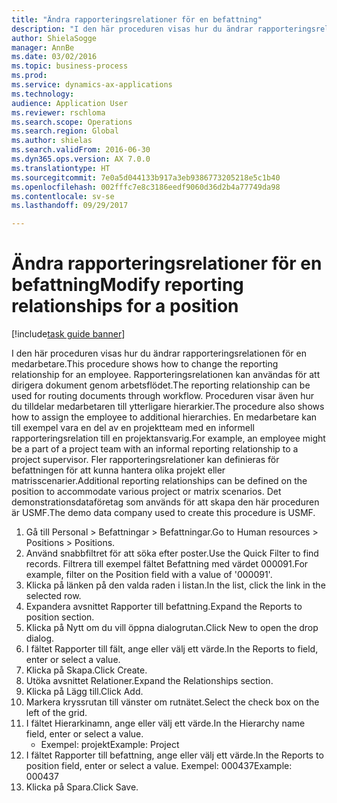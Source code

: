 ```yaml
--- 
title: "Ändra rapporteringsrelationer för en befattning"
description: "I den här proceduren visas hur du ändrar rapporteringsrelationen för en medarbetare."
author: ShielaSogge
manager: AnnBe
ms.date: 03/02/2016
ms.topic: business-process
ms.prod: 
ms.service: dynamics-ax-applications
ms.technology: 
audience: Application User
ms.reviewer: rschloma
ms.search.scope: Operations
ms.search.region: Global
ms.author: shielas
ms.search.validFrom: 2016-06-30
ms.dyn365.ops.version: AX 7.0.0
ms.translationtype: HT
ms.sourcegitcommit: 7e0a5d044133b917a3eb9386773205218e5c1b40
ms.openlocfilehash: 002fffc7e8c3186eedf9060d36d2b4a77749da98
ms.contentlocale: sv-se
ms.lasthandoff: 09/29/2017

---
```

# <a name="modify-reporting-relationships-for-a-position"></a><span data-ttu-id="54644-103">Ändra rapporteringsrelationer för en befattning</span><span class="sxs-lookup"><span data-stu-id="54644-103">Modify reporting relationships for a position</span></span>

[!include[task guide banner](../../includes/task-guide-banner.md)]

<span data-ttu-id="54644-104">I den här proceduren visas hur du ändrar rapporteringsrelationen för en medarbetare.</span><span class="sxs-lookup"><span data-stu-id="54644-104">This procedure shows how to change the reporting relationship for an employee.</span></span> <span data-ttu-id="54644-105">Rapporteringsrelationen kan användas för att dirigera dokument genom arbetsflödet.</span><span class="sxs-lookup"><span data-stu-id="54644-105">The reporting relationship can be used for routing documents through workflow.</span></span> <span data-ttu-id="54644-106">Proceduren visar även hur du tilldelar medarbetaren till ytterligare hierarkier.</span><span class="sxs-lookup"><span data-stu-id="54644-106">The procedure also shows how to assign the employee to additional hierarchies.</span></span> <span data-ttu-id="54644-107">En medarbetare kan till exempel vara en del av en projektteam med en informell rapporteringsrelation till en projektansvarig.</span><span class="sxs-lookup"><span data-stu-id="54644-107">For example, an employee might be a part of a project team with an informal reporting relationship to a project supervisor.</span></span> <span data-ttu-id="54644-108">Fler rapporteringsrelationer kan definieras för befattningen för att kunna hantera olika projekt eller matrisscenarier.</span><span class="sxs-lookup"><span data-stu-id="54644-108">Additional reporting relationships can be defined on the position to accommodate various project or matrix scenarios.</span></span> <span data-ttu-id="54644-109">Det demonstrationsdataföretag som används för att skapa den här proceduren är USMF.</span><span class="sxs-lookup"><span data-stu-id="54644-109">The demo data company used to create this procedure is USMF.</span></span>

1. <span data-ttu-id="54644-110">Gå till Personal > Befattningar > Befattningar.</span><span class="sxs-lookup"><span data-stu-id="54644-110">Go to Human resources > Positions > Positions.</span></span>
2. <span data-ttu-id="54644-111">Använd snabbfiltret för att söka efter poster.</span><span class="sxs-lookup"><span data-stu-id="54644-111">Use the Quick Filter to find records.</span></span> <span data-ttu-id="54644-112">Filtrera till exempel fältet Befattning med värdet 000091.</span><span class="sxs-lookup"><span data-stu-id="54644-112">For example, filter on the Position field with a value of '000091'.</span></span>
3. <span data-ttu-id="54644-113">Klicka på länken på den valda raden i listan.</span><span class="sxs-lookup"><span data-stu-id="54644-113">In the list, click the link in the selected row.</span></span>
4. <span data-ttu-id="54644-114">Expandera avsnittet Rapporter till befattning.</span><span class="sxs-lookup"><span data-stu-id="54644-114">Expand the Reports to position section.</span></span>
5. <span data-ttu-id="54644-115">Klicka på Nytt om du vill öppna dialogrutan.</span><span class="sxs-lookup"><span data-stu-id="54644-115">Click New to open the drop dialog.</span></span>
6. <span data-ttu-id="54644-116">I fältet Rapporter till fält, ange eller välj ett värde.</span><span class="sxs-lookup"><span data-stu-id="54644-116">In the Reports to field, enter or select a value.</span></span>
7. <span data-ttu-id="54644-117">Klicka på Skapa.</span><span class="sxs-lookup"><span data-stu-id="54644-117">Click Create.</span></span>
8. <span data-ttu-id="54644-118">Utöka avsnittet Relationer.</span><span class="sxs-lookup"><span data-stu-id="54644-118">Expand the Relationships section.</span></span>
9. <span data-ttu-id="54644-119">Klicka på Lägg till.</span><span class="sxs-lookup"><span data-stu-id="54644-119">Click Add.</span></span>
10. <span data-ttu-id="54644-120">Markera kryssrutan till vänster om rutnätet.</span><span class="sxs-lookup"><span data-stu-id="54644-120">Select the check box on the left of the grid.</span></span>
11. <span data-ttu-id="54644-121">I fältet Hierarkinamn, ange eller välj ett värde.</span><span class="sxs-lookup"><span data-stu-id="54644-121">In the Hierarchy name field, enter or select a value.</span></span>
    * <span data-ttu-id="54644-122">Exempel: projekt</span><span class="sxs-lookup"><span data-stu-id="54644-122">Example: Project</span></span>  
12. <span data-ttu-id="54644-123">I fältet Rapporter till befattning, ange eller välj ett värde.</span><span class="sxs-lookup"><span data-stu-id="54644-123">In the Reports to position field, enter or select a value.</span></span>  <span data-ttu-id="54644-124">Exempel: 000437</span><span class="sxs-lookup"><span data-stu-id="54644-124">Example:  000437</span></span>
13. <span data-ttu-id="54644-125">Klicka på Spara.</span><span class="sxs-lookup"><span data-stu-id="54644-125">Click Save.</span></span>


